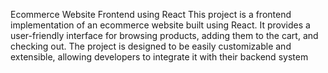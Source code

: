 
Ecommerce Website Frontend using React
This project is a frontend implementation of an ecommerce website built using React. It provides a user-friendly interface for browsing products, adding them to the cart,
and checking out. The project is designed to be easily customizable and extensible, allowing developers to integrate it with their backend system
